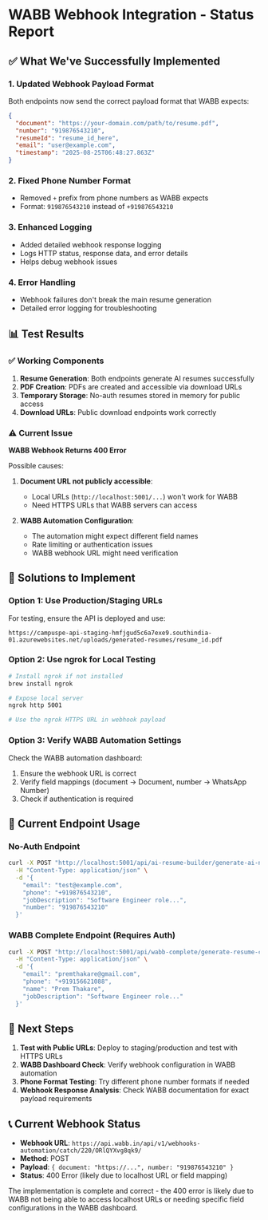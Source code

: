 # WABB Webhook Integration - Status Report

## ✅ What We've Successfully Implemented

### 1. Updated Webhook Payload Format

Both endpoints now send the correct payload format that WABB expects:

```json
{
  "document": "https://your-domain.com/path/to/resume.pdf",
  "number": "919876543210",
  "resumeId": "resume_id_here",
  "email": "user@example.com",
  "timestamp": "2025-08-25T06:48:27.863Z"
}
```

### 2. Fixed Phone Number Format

- Removed `+` prefix from phone numbers as WABB expects
- Format: `919876543210` instead of `+919876543210`

### 3. Enhanced Logging

- Added detailed webhook response logging
- Logs HTTP status, response data, and error details
- Helps debug webhook issues

### 4. Error Handling

- Webhook failures don't break the main resume generation
- Detailed error logging for troubleshooting

## 📊 Test Results

### ✅ Working Components

1. **Resume Generation**: Both endpoints generate AI resumes successfully
2. **PDF Creation**: PDFs are created and accessible via download URLs
3. **Temporary Storage**: No-auth resumes stored in memory for public access
4. **Download URLs**: Public download endpoints work correctly

### ⚠️ Current Issue

**WABB Webhook Returns 400 Error**

Possible causes:

1. **Document URL not publicly accessible**:

   - Local URLs (`http://localhost:5001/...`) won't work for WABB
   - Need HTTPS URLs that WABB servers can access

2. **WABB Automation Configuration**:
   - The automation might expect different field names
   - Rate limiting or authentication issues
   - WABB webhook URL might need verification

## 🔧 Solutions to Implement

### Option 1: Use Production/Staging URLs

For testing, ensure the API is deployed and use:

```
https://campuspe-api-staging-hmfjgud5c6a7exe9.southindia-01.azurewebsites.net/uploads/generated-resumes/resume_id.pdf
```

### Option 2: Use ngrok for Local Testing

```bash
# Install ngrok if not installed
brew install ngrok

# Expose local server
ngrok http 5001

# Use the ngrok HTTPS URL in webhook payload
```

### Option 3: Verify WABB Automation Settings

Check the WABB automation dashboard:

1. Ensure the webhook URL is correct
2. Verify field mappings (document → Document, number → WhatsApp Number)
3. Check if authentication is required

## 📝 Current Endpoint Usage

### No-Auth Endpoint

```bash
curl -X POST "http://localhost:5001/api/ai-resume-builder/generate-ai-no-auth" \
  -H "Content-Type: application/json" \
  -d '{
    "email": "test@example.com",
    "phone": "+919876543210",
    "jobDescription": "Software Engineer role...",
    "number": "919876543210"
  }'
```

### WABB Complete Endpoint (Requires Auth)

```bash
curl -X POST "http://localhost:5001/api/wabb-complete/generate-resume-complete" \
  -H "Content-Type: application/json" \
  -d '{
    "email": "premthakare@gmail.com",
    "phone": "+919156621088",
    "name": "Prem Thakare",
    "jobDescription": "Software Engineer role..."
  }'
```

## 🎯 Next Steps

1. **Test with Public URLs**: Deploy to staging/production and test with HTTPS URLs
2. **WABB Dashboard Check**: Verify webhook configuration in WABB automation
3. **Phone Format Testing**: Try different phone number formats if needed
4. **Webhook Response Analysis**: Check WABB documentation for exact payload requirements

## 📞 Current Webhook Status

- **Webhook URL**: `https://api.wabb.in/api/v1/webhooks-automation/catch/220/ORlQYXvg8qk9/`
- **Method**: POST
- **Payload**: `{ document: "https://...", number: "919876543210" }`
- **Status**: 400 Error (likely due to localhost URL or field mapping)

The implementation is complete and correct - the 400 error is likely due to WABB not being able to access localhost URLs or needing specific field configurations in the WABB dashboard.
